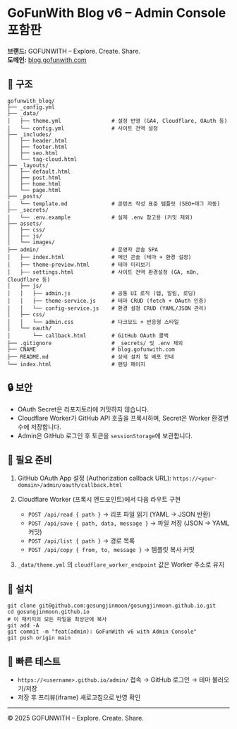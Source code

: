 # GoFunWith Blog v6 – Admin Console 포함판

**브랜드:** GOFUNWITH – Explore. Create. Share.  
**도메인:** [blog.gofunwith.com](https://blog.gofunwith.com)

## 📂 구조
```
gofunwith_blog/
├── _config.yml
├── _data/
│   ├── theme.yml                # 설정 반영 (GA4, Cloudflare, OAuth 등)
│   └── config.yml               # 사이트 전역 설정
├── _includes/
│   ├── header.html
│   ├── footer.html
│   ├── seo.html
│   └── tag-cloud.html
├── _layouts/
│   ├── default.html
│   ├── post.html
│   ├── home.html
│   └── page.html
├── _posts/
│   └── template.md              # 콘텐츠 작성 표준 템플릿 (SEO+태그 자동)
├── _secrets/
│   └── .env.example             # 실제 .env 참고용 (커밋 제외)
├── assets/
│   ├── css/
│   ├── js/
│   └── images/
├── admin/                       # 운영자 콘솔 SPA
│   ├── index.html               # 메인 콘솔 (테마 + 환경 설정)
│   ├── theme-preview.html       # 테마 미리보기
│   ├── settings.html            # 사이트 전역 환경설정 (GA, n8n, Cloudflare 등)
│   ├── js/
│   │   ├── admin.js             # 공통 UI 로직 (탭, 알림, 로딩)
│   │   ├── theme-service.js     # 테마 CRUD (fetch + OAuth 인증)
│   │   └── config-service.js    # 환경 설정 CRUD (YAML/JSON 관리)
│   ├── css/
│   │   └── admin.css            # 다크모드 + 반응형 스타일
│   └── oauth/
│       └── callback.html        # GitHub OAuth 콜백
├── .gitignore                   # _secrets/ 및 .env 제외
├── CNAME                        # blog.gofunwith.com
├── README.md                    # 상세 설치 및 배포 안내
└── index.html                   # 랜딩 페이지
```

## 🔒 보안
- OAuth Secret은 리포지토리에 커밋하지 않습니다.
- Cloudflare Worker가 GitHub API 호출을 프록시하며, Secret은 Worker 환경변수에 저장합니다.
- Admin은 GitHub 로그인 후 토큰을 `sessionStorage`에 보관합니다.

## 🔗 필요 준비
1) GitHub OAuth App 설정 (Authorization callback URL):
   `https://<your-domain>/admin/oauth/callback.html`

2) Cloudflare Worker (프록시 엔드포인트)에서 다음 라우트 구현
   - `POST /api/read { path }` → 리포 파일 읽기 (YAML → JSON 반환)
   - `POST /api/save { path, data, message }` → 파일 저장 (JSON → YAML 커밋)
   - `POST /api/list { path }` → 경로 목록
   - `POST /api/copy { from, to, message }` → 템플릿 복사 커밋

3) `_data/theme.yml` 의 `cloudflare_worker_endpoint` 값은 Worker 주소로 유지

## 🚀 설치
```
git clone git@github.com:gosungjinmoon/gosungjinmoon.github.io.git
cd gosungjinmoon.github.io
# 이 패키지의 모든 파일을 최상단에 복사
git add -A
git commit -m "feat(admin): GoFunWith v6 with Admin Console"
git push origin main
```

## 🧪 빠른 테스트
- `https://<username>.github.io/admin/` 접속 → GitHub 로그인 → 테마 불러오기/저장
- 저장 후 프리뷰(iframe) 새로고침으로 반영 확인

---
© 2025 GOFUNWITH – Explore. Create. Share.
